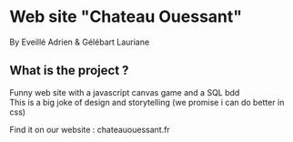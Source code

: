 # Web site "Chateau Ouessant"
By Eveillé Adrien & Gélébart Lauriane 

## What is the project ?
Funny web site with a javascript canvas game and a SQL bdd  
This is a big joke of design and storytelling (we promise i can do better in css)  

Find it on our website :  chateauouessant.fr


